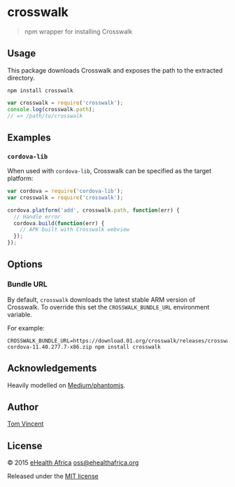 # crosswalk

> npm wrapper for installing Crosswalk

## Usage

This package downloads Crosswalk and exposes the path to the extracted
directory.

```shell
npm install crosswalk
```

```js
var crosswalk = require('crosswalk');
console.log(crosswalk.path);
// => /path/to/crosswalk
```

## Examples

### `cordova-lib`

When used with `cordova-lib`, Crosswalk can be specified as the target
platform:

```js
var cordova = require('cordova-lib');
var crosswalk = require('crosswalk');

cordova.platform('add', crosswalk.path, function(err) {
  // Handle error
  cordova.build(function(err) {
    // APK built with Crosswalk webview
  });
});
```

## Options

### Bundle URL

By default, `crosswalk` downloads the latest stable ARM version of Crosswalk.
To override this set the `CROSSWALK_BUNDLE_URL` environment variable.

For example:

```shell
CROSSWALK_BUNDLE_URL=https://download.01.org/crosswalk/releases/crosswalk/android/stable/11.40.277.7/x86/crosswalk-cordova-11.40.277.7-x86.zip npm install crosswalk
```

## Acknowledgements

Heavily modelled on [Medium/phantomjs](https://github.com/Medium/phantomjs).

## Author

[Tom Vincent](https://tlvince.com/contact)

## License

© 2015 [eHealth Africa](http://ehealthafrica.org) <oss@ehealthafrica.org>

Released under the [MIT license](http://ehealthafrica.mit-license.org)
